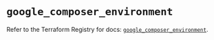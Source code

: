 # `google_composer_environment`

Refer to the Terraform Registry for docs: [`google_composer_environment`](https://registry.terraform.io/providers/hashicorp/google-beta/5.30.0/docs/resources/google_composer_environment).
